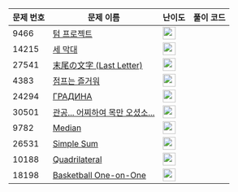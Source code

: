 | 문제 번호 | 문제 이름 | 난이도 | 풀이 코드 |
| --- | --- | --- | --- |
| 9466 | [텀 프로젝트](https://www.acmicpc.net/problem/9466) | <img height="25px" width="25px=" src="https://static.solved.ac/tier_small/13.svg"/> |  |
| 14215 | [세 막대](https://www.acmicpc.net/problem/14215) | <img height="25px" width="25px=" src="https://static.solved.ac/tier_small/3.svg"/> |  |
| 27541 | [末尾の文字 (Last Letter)](https://www.acmicpc.net/problem/27541) | <img height="25px" width="25px=" src="https://static.solved.ac/tier_small/2.svg"/> |  |
| 4383 | [점프는 즐거워](https://www.acmicpc.net/problem/4383) | <img height="25px" width="25px=" src="https://static.solved.ac/tier_small/6.svg"/> |  |
| 24294 | [ГРАДИНА](https://www.acmicpc.net/problem/24294) | <img height="25px" width="25px=" src="https://static.solved.ac/tier_small/2.svg"/> |  |
| 30501 | [관공... 어찌하여 목만 오셨소...](https://www.acmicpc.net/problem/30501) | <img height="25px" width="25px=" src="https://static.solved.ac/tier_small/2.svg"/> |  |
| 9782 | [Median](https://www.acmicpc.net/problem/9782) | <img height="25px" width="25px=" src="https://static.solved.ac/tier_small/2.svg"/> |  |
| 26531 | [Simple Sum](https://www.acmicpc.net/problem/26531) | <img height="25px" width="25px=" src="https://static.solved.ac/tier_small/2.svg"/> |  |
| 10188 | [Quadrilateral](https://www.acmicpc.net/problem/10188) | <img height="25px" width="25px=" src="https://static.solved.ac/tier_small/2.svg"/> |  |
| 18198 | [Basketball One-on-One](https://www.acmicpc.net/problem/18198) | <img height="25px" width="25px=" src="https://static.solved.ac/tier_small/2.svg"/> |  |
